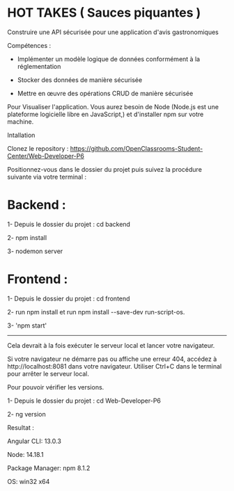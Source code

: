 HOT TAKES  ( Sauces piquantes )
=======

Construire une API sécurisée pour une application d'avis gastronomiques

Compétences : 

- Implémenter un modèle logique de données conformément à la réglementation

- Stocker des données de manière sécurisée

- Mettre en œuvre des opérations CRUD de manière sécurisée

Pour Visualiser l'application. Vous aurez besoin de Node (Node.js est une plateforme logicielle libre en JavaScript,) et d'installer npm sur votre machine.



Intallation

Clonez le repository : https://github.com/OpenClassrooms-Student-Center/Web-Developer-P6

Positionnez-vous dans le dossier du projet puis suivez la procédure suivante via votre terminal :

Backend :
=======

1- Depuis le dossier du projet : cd backend

2- npm install

3- nodemon server


Frontend :
=======

1- Depuis le dossier du projet : cd frontend

2- run npm install et run npm install --save-dev run-script-os. 

3- 'npm start'

--------------------------------------------------------------------------------------------------------------------

Cela devrait à la fois exécuter le serveur local et lancer votre navigateur.

Si votre navigateur ne démarre pas ou affiche une erreur 404, accédez à http://localhost:8081 dans votre navigateur.
Utiliser Ctrl+C dans le terminal pour arrêter le serveur local. 


Pour pouvoir vérifier les versions.

1- Depuis le dossier du projet : cd Web-Developer-P6

2-  ng version

Resultat : 

Angular CLI: 13.0.3

Node: 14.18.1

Package Manager: npm 8.1.2

OS: win32 x64

